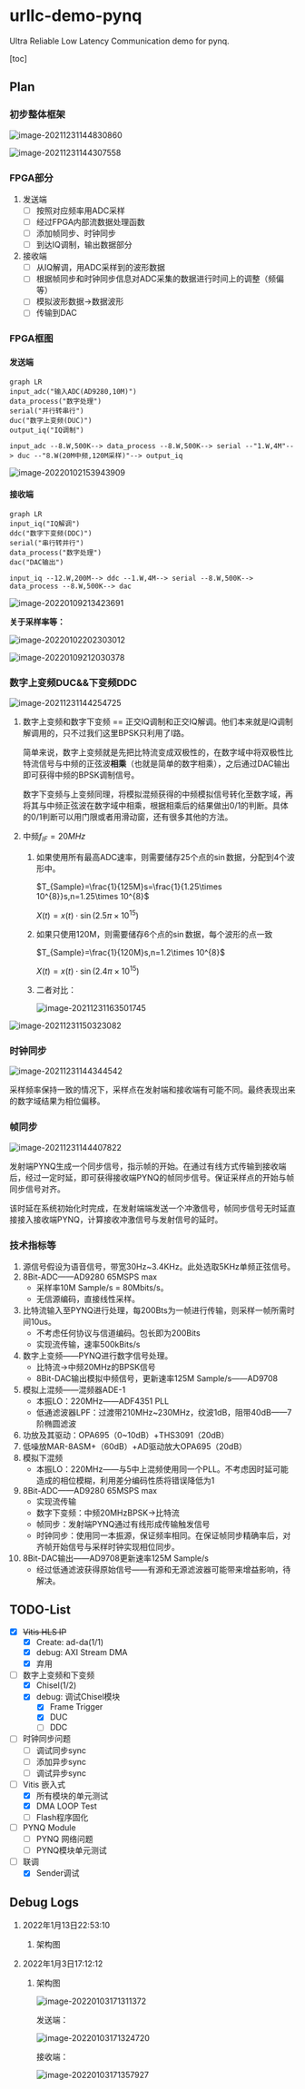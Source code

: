 # urllc-demo-pynq
Ultra Reliable Low Latency Communication demo for pynq.

[toc]

## Plan

### 初步整体框架

![image-20211231144830860](README.assets/image-20211231144830860.png)

![image-20211231144307558](README.assets/image-20211231144307558.png)

### FPGA部分

1. 发送端
     - [ ] 按照对应频率用ADC采样
     - [ ] 经过FPGA内部流数据处理函数
     - [ ] 添加帧同步、时钟同步
     - [ ] 到达IQ调制，输出数据部分
     
2. 接收端
     - [ ] 从IQ解调，用ADC采样到的波形数据
     - [ ] 根据帧同步和时钟同步信息对ADC采集的数据进行时间上的调整（频偏等）
     - [ ] 模拟波形数据→数据波形
     - [ ] 传输到DAC
### FPGA框图

#### 发送端

```mermaid
graph LR
input_adc("输入ADC(AD9280,10M)")
data_process("数字处理")
serial("并行转串行")
duc("数字上变频(DUC)")
output_iq("IQ调制")

input_adc --8.W,500K--> data_process --8.W,500K--> serial --"1.W,4M"--> duc --"8.W(20M中频,120M采样)"--> output_iq
```

![image-20220102153943909](README.assets/image-20220102153943909.png)

#### 接收端

```mermaid
graph LR
input_iq("IQ解调")
ddc("数字下变频(DDC)")
serial("串行转并行")
data_process("数字处理")
dac("DAC输出")

input_iq --12.W,200M--> ddc --1.W,4M--> serial --8.W,500K--> data_process --8.W,500K--> dac
```

![image-20220109213423691](README.assets/image-20220109213423691.png)

**关于采样率等：**

![image-20220102202303012](README.assets/image-20220102202303012.png)

![image-20220109212030378](README.assets\image-20220109212030378.png)

### 数字上变频DUC&&下变频DDC

![image-20211231144254725](README.assets/image-20211231144254725.png)

1. 数字上变频和数字下变频 == 正交IQ调制和正交IQ解调。他们本来就是IQ调制解调用的，只不过我们这里BPSK只利用了I路。

   简单来说，数字上变频就是先把比特流变成双极性的，在数字域中将双极性比特流信号与中频的正弦波**相乘**（也就是简单的数字相乘），之后通过DAC输出即可获得中频的BPSK调制信号。

   数字下变频与上变频同理，将模拟混频获得的中频模拟信号转化至数字域，再将其与中频正弦波在数字域中相乘，根据相乘后的结果做出0/1的判断。具体的0/1判断可以用门限或者用滑动窗，还有很多其他的方法。

2. 中频$f_{IF}=20MHz$

   1. 如果使用所有最高ADC速率，则需要储存25个点的$\sin$数据，分配到4个波形中。

      $T_{Sample}=\frac{1}{125M}s=\frac{1}{1.25\times 10^{8}}s,n=1.25\times 10^{8}$

      $X(t) = x(t) \cdot \sin(2.5\pi\times 10^{15})$

   2. 如果只使用120M，则需要储存6个点的$\sin$数据，每个波形的点一致

      $T_{Sample}=\frac{1}{120M}s,n=1.2\times 10^{8}$

      $X(t)=x(t)\cdot \sin(2.4\pi \times 10^{15})$

   3. 二者对比：

      ![image-20211231163501745](README.assets/image-20211231163501745.png)

      



![image-20211231150323082](README.assets/image-20211231150323082.png)

### 时钟同步

![image-20211231144344542](README.assets/image-20211231144344542.png)

采样频率保持一致的情况下，采样点在发射端和接收端有可能不同。最终表现出来的数字域结果为相位偏移。

### 帧同步

![image-20211231144407822](README.assets/image-20211231144407822.png)

发射端PYNQ生成一个同步信号，指示帧的开始。在通过有线方式传输到接收端后，经过一定时延，即可获得接收端PYNQ的帧同步信号。保证采样点的开始与帧同步信号对齐。

该时延在系统初始化时完成，在发射端端发送一个冲激信号，帧同步信号无时延直接接入接收端PYNQ，计算接收冲激信号与发射信号的延时。

### 技术指标等


1.	源信号假设为语音信号，带宽30Hz~3.4KHz。此处选取5KHz单频正弦信号。
2.	8Bit-ADC——AD9280 65MSPS max
    - 采样率10M Sample/s = 80Mbits/s。
    - 无信源编码，直接线性采样。
3.	比特流输入至PYNQ进行处理，每200Bts为一帧进行传输，则采样一帧所需时间10us。
    - 不考虑任何协议与信道编码。包长即为200Bits
    - 实现流传输，速率500kBits/s
4.	数字上变频——PYNQ进行数字信号处理。
    - 比特流→中频20MHz的BPSK信号
    - 8Bit-DAC输出模拟中频信号，更新速率125M Sample/s——AD9708
5.	模拟上混频——混频器ADE-1
    - 本振LO：220MHz——ADF4351 PLL
    - 低通滤波器LPF：过渡带210MHz~230MHz，纹波1dB，阻带40dB——7阶椭圆滤波
6.	功放及其驱动：OPA695（0~10dB）+THS3091（20dB）
7.	低噪放MAR-8ASM+（60dB）+AD驱动放大OPA695（20dB）
8.	模拟下混频
    - 本振LO：220MHz——与5中上混频使用同一个PLL。不考虑因时延可能造成的相位模糊，利用差分编码性质将错误降低为1
9.	8Bit-ADC——AD9280 65MSPS max
    - 实现流传输
    - 数字下变频：中频20MHzBPSK→比特流
	- 帧同步：发射端PYNQ通过有线形成传输触发信号
	- 时钟同步：使用同一本振源，保证频率相同。在保证帧同步精确率后，对齐帧开始信号与采样时钟实现相位同步。
10.	8Bit-DAC输出——AD9708更新速率125M Sample/s
    - 经过低通滤波获得原始信号——有源和无源滤波器可能带来增益影响，待解决。


## TODO-List

- [x] ~~Vitis HLS IP~~
    - [x] Create: ad-da(1/1)
    - [x] debug: AXI Stream DMA
    - [x] 弃用
- [ ] 数字上变频和下变频
    - [x] Chisel(1/2)
    - [x] debug: 调试Chisel模块
      - [x] Frame Trigger
      - [x] DUC
      - [ ] DDC
- [ ] 时钟同步问题
    - [ ] 调试同步sync
    - [ ] 添加异步sync
    - [ ] 调试异步sync
- [ ] Vitis 嵌入式
    - [x] 所有模块的单元测试
    - [x] DMA LOOP Test
    - [ ] Flash程序固化
- [ ] PYNQ Module
    - [ ] PYNQ 网络问题
    - [ ] PYNQ模块单元测试
- [ ] 联调
    - [x] Sender调试

## Debug Logs

1. 2022年1月13日22:53:10

   1. 架构图

2. 2022年1月3日17:12:12

   1. 架构图

      ![image-20220103171311372](README.assets/image-20220103171311372.png)

      发送端：

      ![image-20220103171324720](README.assets/image-20220103171324720.png)

      接收端：

      ![image-20220103171357927](README.assets/image-20220103171357927.png)

      


